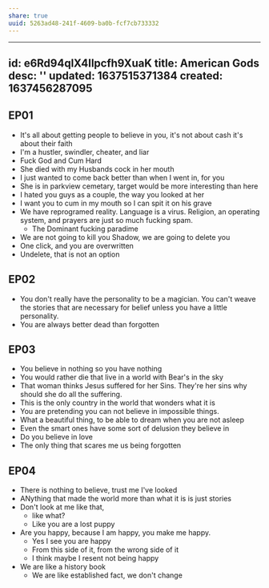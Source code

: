 ```yaml
---
share: true
uuid: 5263ad48-241f-4609-ba0b-fcf7cb733332
---
```

---
id: e6Rd94qlX4Ilpcfh9XuaK
title: American Gods
desc: ''
updated: 1637515371384
created: 1637456287095
---

## EP01

* It's all about getting people to believe in you, it's not about cash it's about their faith
* I'm a hustler, swindler, cheater, and liar
* Fuck God and Cum Hard
* She died with my Husbands cock in her mouth
* I just wanted to come back better than when I went in, for you
* She is in parkview cemetary, target would be more interesting than here
* I hated you guys as a couple, the way you looked at her
* I want you to cum in my mouth so I can spit it on his grave
* We have reprogramed reality. Language is a virus. Religion, an operating system, and prayers are just so much fucking spam.
  * The Dominant fucking paradime
* We are not going to kill you Shadow, we are going to delete you
* One click, and you are overwritten
* Undelete, that is not an option

## EP02

* You don't really have the personality to be a magician. You can't weave the stories that are necessary for belief unless you have a little personality.
* You are always better dead than forgotten

## EP03

* You believe in nothing so you have nothing
* You would rather die that live in a world with Bear's in the sky
* That woman thinks Jesus suffered for her Sins. They're her sins why should she do all the suffering.
* This is the only country in the world that wonders what it is
* You are pretending you can not believe in impossible things.
* What a beautiful thing, to be able to dream when you are not asleep
* Even the smart ones have some sort of delusion they believe in
* Do you believe in love
* The only thing that scares me us being forgotten

## EP04

* There is nothing to believe, trust me I've looked
* ANything that made the world more than what it is is just stories
* Don't look at me like that,
  * like what?
  * Like you are a lost puppy
* Are you happy, because I am happy, you make me happy.
  * Yes I see you are happy
  * From this side of it, from the wrong side of it
  * I think maybe I resent not being happy
* We are like a history book
  * We are like established fact, we don't change
